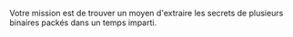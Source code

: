 Votre mission est de trouver un moyen d'extraire les secrets de plusieurs binaires packés dans un temps imparti.
